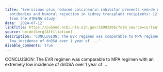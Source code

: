 ```yaml
---
title: 'Everolimus plus reduced calcineurin inhibitor prevents <em>de novo</em> anti-HLA
  antibodies and humoral rejection in kidney transplant recipients: 12-month results
  from the ATHENA study'
date: '2024-07-12'
linkTitle: https://pubmed.ncbi.nlm.nih.gov/38993866/?utm_source=curl&utm_medium=rss&utm_campaign=pubmed-2&utm_content=1FakS-2QOkCT8HsMOQP1bCRQ4YzyumYOmxmF0moLsQ3dFB1E9V&fc=20220326224207&ff=20240712181613&v=2.18.0.post9+e462414
source: heidelberg[Affiliation]
description: 'CONCLUSION: The EVR regimen was comparable to MPA regimen with an extremely
  low incidence of dnDSA over 1 year of ...'
disable_comments: true
---
```

CONCLUSION: The EVR regimen was comparable to MPA regimen with an extremely low incidence of dnDSA over 1 year of ...